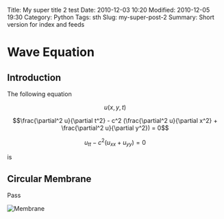 Title: My super title 2 test
Date: 2010-12-03 10:20
Modified: 2010-12-05 19:30
Category: Python
Tags: sth
Slug: my-super-post-2
Summary: Short version for index and feeds

# Wave Equation

## Introduction

The following equation

$$u(x, y, t)$$

$$\frac{\partial^2 u}{\partial t^2} - c^2 (\frac{\partial^2 u}{\partial x^2} + \frac{\partial^2 u}{\partial y^2}) = 0$$

$$u_{tt} - c^2 (u_{xx} + u_{yy}) = 0$$

is

## Circular Membrane

Pass

![Membrane](/images/circular_membrane_animation.gif)
